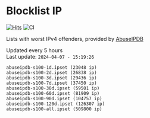 # Blocklist IP

[![Hits](https://hits.seeyoufarm.com/api/count/incr/badge.svg?url=https%3A%2F%2Fgithub.com%2Fborestad%2Fblocklist-ip%2F&count_bg=%2379C83D&title_bg=%23555555&icon=&icon_color=%23E7E7E7&title=hits&edge_flat=false)](https://hits.seeyoufarm.com)  ![CI](https://img.shields.io/github/workflow/status/borestad/blocklist-ip/CI?style=flat-square)

Lists with worst IPv4 offenders, provided by [AbuseIPDB](https://www.abuseipdb.com/)

<!-- FOOTER-PLACEHOLDER -->
Updated every 5 hours<br>
Last update: `2024-04-07 - 15:19:26`
```
abuseipdb-s100-1d.ipset (23048 ip)
abuseipdb-s100-2d.ipset (26838 ip)
abuseipdb-s100-3d.ipset (29436 ip)
abuseipdb-s100-7d.ipset (37450 ip)
abuseipdb-s100-30d.ipset (59501 ip)
abuseipdb-s100-60d.ipset (81909 ip)
abuseipdb-s100-90d.ipset (104757 ip)
abuseipdb-s100-120d.ipset (126307 ip)
abuseipdb-s100-all.ipset (509800 ip)
```

